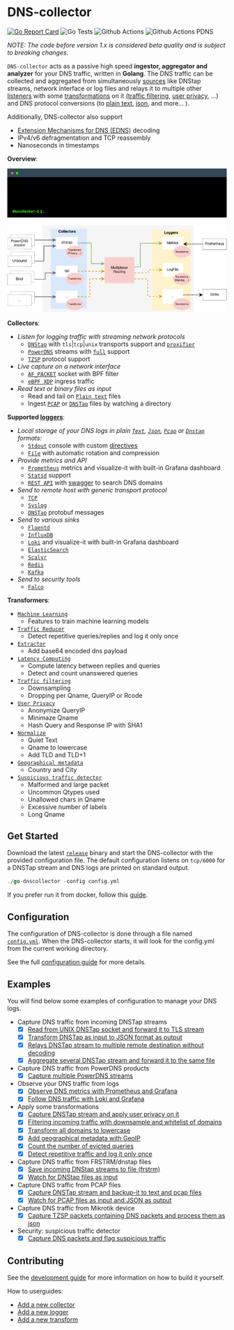 # DNS-collector

[![Go Report Card](https://goreportcard.com/badge/github.com/dmachard/go-dns-collector)](https://goreportcard.com/report/dmachard/go-dns-collector)
![Go Tests](https://github.com/dmachard/go-dns-collector/actions/workflows/testing-go.yml/badge.svg)
![Github Actions](https://github.com/dmachard/go-dns-collector/actions/workflows/testing-dnstap.yml/badge.svg)
![Github Actions PDNS](https://github.com/dmachard/go-dns-collector/actions/workflows/testing-powerdns.yml/badge.svg)

*NOTE: The code before version 1.x is considered beta quality and is subject to breaking changes.*

`DNS-collector` acts as a passive high speed **ingestor, aggregator and analyzer** for your DNS traffic, written in **Golang**. The DNS traffic can be collected and aggregated from simultaneously [sources](doc/collectors.md) like DNStap streams, network interface or log files and relays it to multiple other [listeners](doc/loggers.md) with some [transformations](doc/transformers.md) on it ([traffic filtering](doc/transformers.md#dns-filtering), [user privacy](doc/transformers.md#user-privacy), ...) and DNS protocol conversions (to [plain text](doc/configuration.md#custom-text-format), [json](doc/dnsjson.md), and more... ).

Additionally, DNS-collector also support

- [Extension Mechanisms for DNS (EDNS)](doc/dnsparser.md) decoding
- IPv4/v6 defragmentation and TCP reassembly
- Nanoseconds in timestamps

**Overview**:

<p align="center">
<img src="doc/terminal.gif" alt="dnscollector"/>
</p>

![overview](doc/overview.png)

**Collectors**:

- *Listen for logging traffic with streaming network protocols*
  - [`DNStap`](doc/collectors.md#dns-tap) with `tls`|`tcp`|`unix` transports support and [`proxifier`](doc/collectors.md#dns-tap-proxifier)
  - [`PowerDNS`](doc/collectors.md#protobuf-powerdns) streams with [`full`](doc/powerdns.md)  support
  - [`TZSP`](doc/collectors.md#tzsp) protocol support
- *Live capture on a network interface*
  - [`AF_PACKET`](doc/collectors.md#live-capture-with-af_packet) socket with BPF filter
  - [`eBPF XDP`](doc/collectors.md#live-capture-with-ebpf-xdp) ingress traffic
- *Read text or binary files as input*
  - Read and tail on [`Plain text`](doc/collectors.md#tail) files
  - Ingest [`PCAP`](doc/collectors.md#file-ingestor) or [`DNSTap`](doc/collectors.md#file-ingestor) files by watching a directory

**Supported [loggers](doc/loggers.md)**:

- *Local storage of your DNS logs in plain [`Text`](doc/configuration.md#custom-text-format),  [`Json`](doc/dnsjson.md), [`Pcap`](doc/logger_file.md) or [`Dnstap`](doc/logger_file.md) formats:*
  - [`Stdout`](doc/logger_stdout.md) console with custom [directives](doc/configuration.md#custom-text-format)
  - [`File`](doc/logger_file.md) with automatic rotation and compression
- *Provide metrics and API*
  - [`Prometheus`](doc/logger_prometheus.md) metrics and visualize-it with built-in Grafana dashboard
  - [`Statsd`](doc/logger_statsd.md) support
  - [`REST API`](doc/logger_restapi.md) with [swagger](https://generator.swagger.io/?url=https://raw.githubusercontent.com/dmachard/go-dnscollector/main/doc/swagger.yml) to search DNS domains
- *Send to remote host with generic transport protocol*
  - [`TCP`](doc/logger_tcp.md)
  - [`Syslog`](doc/logger_syslog.md)
  - [`DNSTap`](doc/logger_dnstap.md) protobuf messages
- *Send to various sinks*
  - [`Fluentd`](doc/logger_fluentd.md)
  - [`InfluxDB`](doc/logger_influxdb.md)
  - [`Loki`](doc/logger_loki.md) and visualize-it with built-in Grafana dashboard
  - [`ElasticSearch`](doc/logger_elasticsearch.md)
  - [`Scalyr`](doc/logger_scalyr.md)
  - [`Redis`](doc/logger_redis.md)
  - [`Kafka`](doc/logger_kafka.md)
- *Send to security tools*
  - [`Falco`](doc/logger_falco.md)

**Transformers**:

- [`Machine Learning`](doc/transformers.md#machine-learning)
  - Features to train machine learning models
- [`Traffic Reducer`](doc/transformers.md#traffic-reducer)
  - Detect repetitive queries/replies and log it only once
- [`Extractor`](doc/transformers.md#extract)
  - Add base64 encoded dns payload
- [`Latency Computing`](doc/transformers.md#latency-computing)
  - Compute latency between replies and queries
  - Detect and count unanswered queries
- [`Traffic filtering`](doc/transformers.md#traffic-filtering)
  - Downsampling
  - Dropping per Qname, QueryIP or Rcode
- [`User Privacy`](doc/transformers.md#user-privacy)
  - Anonymize QueryIP
  - Minimaze Qname
  - Hash Query and Response IP with SHA1
- [`Normalize`](doc/transformers.md#normalize)
  - Quiet Text
  - Qname to lowercase
  - Add TLD and TLD+1
- [`Geographical metadata`](doc/transformers.md#geoip-support)
  - Country and City
- [`Suspicious traffic detector`](doc/transformers.md#suspicious)
  - Malformed and large packet
  - Uncommon Qtypes used
  - Unallowed chars in Qname
  - Excessive number of labels
  - Long Qname

## Get Started

Download the latest [`release`](https://github.com/dmachard/go-dns-collector/releases) binary and start the DNS-collector with the provided configuration file. The default configuration listens on `tcp/6000` for a DNSTap stream and DNS logs are printed on standard output.

```go
./go-dnscollector -config config.yml
```

If you prefer run it from docker, follow this [guide](doc/docker.md).

## Configuration

The configuration of DNS-collector is done through a file named [`config.yml`](config.yml). When the DNS-collector starts, it will look for the config.yml from the current working directory.

See the full [configuration guide](doc/configuration.md) for more details.

## Examples

You will find below some examples of configuration to manage your DNS logs.

- Capture DNS traffic from incoming DNSTap streams
  - [x] [Read from UNIX DNSTap socket and forward it to TLS stream](example-config/use-case-5.yml)
  - [x] [Transform DNSTap as input to JSON format as output](example-config/use-case-3.yml)
  - [x] [Relays DNSTap stream to multiple remote destination without decoding](example-config/use-case-12.yml)
  - [x] [Aggregate several DNSTap stream and forward it to the same file](example-config/use-case-7.yml)

- Capture DNS traffic from PowerDNS products
  - [x] [Capture multiple PowerDNS streams](example-config/use-case-8.yml)

- Observe your DNS traffic from logs
  - [x] [Observe DNS metrics with Prometheus and Grafana](example-config/use-case-2.yml)
  - [x] [Follow DNS traffic with Loki and Grafana](example-config/use-case-4.yml)

- Apply some transformations
  - [x] [Capture DNSTap stream and apply user privacy on it](example-config/use-case-6.yml)
  - [x] [Filtering incoming traffic with downsample and whitelist of domains](example-config/use-case-9.yml)
  - [x] [Transform all domains to lowercase](example-config/use-case-10.yml)
  - [x] [Add geographical metadata with GeoIP](example-config/use-case-11.yml)
  - [x] [Count the number of evicted queries](example-config/use-case-18.yml)
  - [x] [Detect repetitive traffic and log it only once](example-config/use-case-20.yml)

- Capture DNS traffic from FRSTRM/dnstap files
  - [x] [Save incoming DNStap streams to file (frstrm)](example-config/use-case-13.yml)
  - [x] [Watch for DNStap files as input](example-config/use-case-14.yml)

- Capture DNS traffic from PCAP files
  - [x] [Capture DNSTap stream and backup-it to text and pcap files](example-config/use-case-1.yml)
  - [x] [Watch for PCAP files as input and JSON as output](example-config/use-case-15.yml)

- Capture DNS traffic from Mikrotik device
  - [x] [Capture TZSP packets containing DNS packets and process them as json](example-config/use-case-17.yml)

- Security: suspicious traffic detector
  - [x] [Capture DNS packets and flag suspicious traffic](example-config/use-case-19.yml)

## Contributing

See the [development guide](doc/development.md) for more information on how to build it yourself.

How to userguides:

- [Add a new collector](doc/development.md#add-collector)
- [Add a new logger](doc/development.md#add-logger)
- [Add a new transform](doc/development.md#add-transformer)
